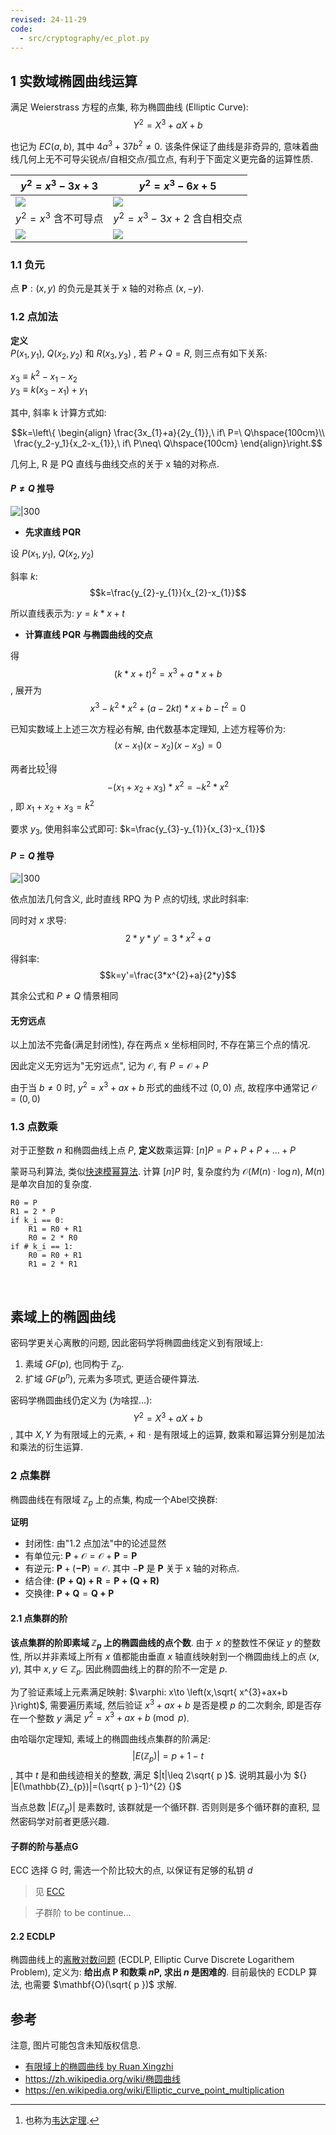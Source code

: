 ```yaml
---
revised: 24-11-29
code:
  - src/cryptography/ec_plot.py
---
```


## 1 实数域椭圆曲线运算

满足 Weierstrass 方程的点集, 称为椭圆曲线 (Elliptic Curve): $$Y^{2}=X^{3}+aX+b$$

也记为 $EC(a,b)$, 其中 $4a^{3}+37b^{2}\not=0$. 该条件保证了曲线是非奇异的, 意味着曲线几何上无不可导尖锐点/自相交点/孤立点, 有利于下面定义更完备的运算性质.

| $y^{2}=x^{3}-3x+3$                 | $y^{2}=x^{3}-6x+5$                  |
| ---------------------------------- | ----------------------------------- |
| ![](/attach/curve_-3_3.avif)        | ![](../../../attach/curve_-6_5.avif) |
| $y^{2}=x^{3}$ 含不可导点           | $y^{2}=x^{3}-3x+2$ 含自相交点                 |
| ![](../../../attach/curve_0_0.avif) | ![](../../../attach/curve_-3_2.avif)                                    |

### 1.1 负元

点 $\mathbf{P}:(x,y)$ 的负元是其关于 x 轴的对称点 $(x,-y)$.

### 1.2 点加法

**定义**  
$P(x_{1},y_{1})$, $Q(x_{2},y_{2})$ 和 $R(x_{3},y_{3})$ , 若 $P+Q = R$, 则三点有如下关系:

$x_3≡k^2-x_1-x_2$  
$y_3≡k(x_{3}-x_{1})+y_{1}$

其中, 斜率 k 计算方式如:

$$k=\left\{
\begin{align}
\frac{3x_{1}+a}{2y_{1}},\ if\ P=\ Q\hspace{100cm}\\
\frac{y_2-y_1}{x_2-x_{1}},\ if\ P\neq\ Q\hspace{100cm}
\end{align}\right.$$

几何上, R 是 PQ 直线与曲线交点的关于 x 轴的对称点.  

#### $P\neq Q$ 推导

![|300](../../../attach/密码学_ECC加法.avif)

- **先求直线 PQR**

设 $P(x_{1}, y_{1})$, $Q(x_{2}, y_{2})$

斜率 $k$: $$k=\frac{y_{2}-y_{1}}{x_{2}-x_{1}}$$

所以直线表示为: $y=k*x+t$

- **计算直线 PQR 与椭圆曲线的交点**

得 $$(k*x+t)^2=x^3+a*x+b$$, 展开为 $$x^3-k^2*x^2+(a-2kt)*x+b-t^2=0$$

已知实数域上上述三次方程必有解, 由代数基本定理知, 上述方程等价为: $$(x-x_{1})(x-x_{2})(x-x_{3})=0$$

两者比较[^1]得 $$-(x_{1}+x_{2}+x_{3})*x^2=-k^{2}*x^2$$, 即 $x_{1}+x_{2}+x_{3}=k^2$

[^1]: 也称为[韦达定理](https://en.wikipedia.org/wiki/Vieta%27s_formulas).

要求 $y_{3}$, 使用斜率公式即可: $k=\frac{y_{3}-y_{1}}{x_{3}-x_{1}}$

#### $P=Q$ 推导

![|300](../../../attach/密码学_ECC倍乘.avif)

依点加法几何含义, 此时直线 RPQ 为 P 点的切线, 求此时斜率:  

同时对 $x$ 求导: $$2*y*y'=3*x^{2}+a$$  

得斜率: $$k=y'=\frac{3*x^{2}+a}{2*y}$$

其余公式和 $P\neq Q$ 情景相同

#### 无穷远点

以上加法不完备(满足封闭性), 存在两点 x 坐标相同时, 不存在第三个点的情况. 

因此定义无穷远为"无穷远点", 记为 $\mathcal{O}$, 有 $P=\mathcal{O}+P$

由于当 $b\neq{0}$ 时, $y^2=x^3+ax+b$ 形式的曲线不过 $(0, 0)$ 点, 故程序中通常记 $\mathcal{O}=(0, 0)$

### 1.3 点数乘

对于正整数 $n$ 和椭圆曲线上点 $P$, **定义**数乘运算: $[n]P=P+P+P+\dots+P$

蒙哥马利算法, 类似[快速模幂算法](../../数论/快速模幂算法.md). 计算 $[n]P$ 时, 复杂度约为 ${} \mathcal{O}(M(n)\cdot\log n) {}$, $M(n)$ 是单次自加的复杂度.

```
R0 = P
R1 = 2 * P
if k_i == 0:
	R1 = R0 + R1
	R0 = 2 * R0
if # k_i == 1:
	R0 = R0 + R1
	R1 = 2 * R1
```

<br>

## 素域上的椭圆曲线

密码学更关心离散的问题, 因此密码学将椭圆曲线定义到有限域上:
1. 素域 $GF(p)$, 也同构于 $\mathbb{Z}_{p}$. 
2. 扩域 $GF(p^{n})$, 元素为多项式, 更适合硬件算法.

密码学椭圆曲线仍定义为 (为啥捏...): $$Y^{2}=X^{3}+aX+b$$, 其中 $X,Y$ 为有限域上的元素, $+$ 和 $\cdot$ 是有限域上的运算, 数乘和幂运算分别是加法和乘法的衍生运算.

### 2 点集群

椭圆曲线在有限域 $\mathbb{Z}_{p}$ 上的点集, 构成一个Abel交换群:

**证明**  
- 封闭性: 由"1.2 点加法"中的论述显然
- 有单位元: $\mathbf{P}+\mathcal{O}=\mathcal{O}+\mathbf{P}=\mathbf{P}$
- 有逆元: $\mathbf{P}+(\mathbf{-P})=\mathcal{O}$. 其中 $-\mathbf{P}$ 是 $\mathbf{P}$ 关于 x 轴的对称点.
- 结合律: $\mathbf{(P+Q)+R}=\mathbf{P+(Q+R)}$
- 交换律: $\mathbf{P+Q}=\mathbf{Q+P}$

#### 2.1 点集群的阶

**该点集群的阶即素域 $\mathbb{Z}_{p}$ 上的椭圆曲线的点个数**. 由于 $x$ 的整数性不保证 $y$ 的整数性, 所以并非素域上所有 $x$ 值都能由垂直 $x$ 轴直线映射到一个椭圆曲线上的点 $(x,y)$, 其中 $x,y\in \mathbb{Z}_{p}$. 因此椭圆曲线上的群的阶不一定是 $p$.

为了验证素域上元素满足映射: $\varphi: x\to \left(x,\sqrt{ x^{3}+ax+b }\right)$, 需要遍历素域, 然后验证 $x^{3}+ax+b$ 是否是模 $p$ 的二次剩余, 即是否存在一个整数 $y$ 满足 $y^{2}=x^{3}+ax+b\pmod p$. 

由哈瑙尔定理知, 素域上的椭圆曲线点集群的阶满足: $$|E(\mathbb{Z}_{p})|=p+1-t$$, 其中 $t$ 是和曲线迹相关的整数, 满足 $|t|\leq 2\sqrt{ p }$. 说明其最小为 ${} |E(\mathbb{Z}_{p})|=(\sqrt{ p }-1)^{2} {}$

当点总数 $|E(\mathbb{Z}_{p})|$ 是素数时, 该群就是一个循环群. 否则则是多个循环群的直积, 显然密码学对前者更感兴趣. 

#### 子群的阶与基点G

ECC 选择 G 时, 需选一个阶比较大的点, 以保证有足够的私钥 $d$

> 见 [ECC](../../../Security/密码学/公钥密码/ECC/ECC.md)

> 子群阶 to be continue...

#### 2.2 ECDLP

椭圆曲线上的[离散对数问题](../../../数论/欧拉定理.md) (ECDLP, Elliptic Curve Discrete Logarithem Problem), 定义为: **给出点 $\mathbf{P}$ 和数乘 $n\mathbf{P}$, 求出 $n$ 是困难的**. 目前最快的 ECDLP 算法, 也需要 $\mathbf{O}(\sqrt{ p })$ 求解.

## 参考

注意, 图片可能包含未知版权信息.
- [有限域上的椭圆曲线 by Ruan Xingzhi](https://www.ruanx.net/elliptic-curve/)
- <https://zh.wikipedia.org/wiki/椭圆曲线>
- <https://en.wikipedia.org/wiki/Elliptic_curve_point_multiplication>
